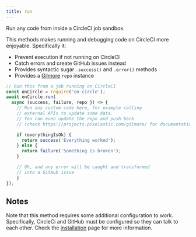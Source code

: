 ```yaml
---
title: run
---
```


<div class="lead">Run any code from inside a CircleCI job sandbox.</div>

This methods makes running and debugging code on CircleCI more enjoyable.
Specifically it:

- Prevent execution if not running on CircleCI
- Catch errors and create GitHub issues instead
- Provides syntactic sugar `.success()` and `.error()` methods
- Provides a [Gilmore](https://projects.pixelastic.com/gilmore/) `repo` instance

```javascript
// Run this from a job running on CircleCI
const onCircle = require('on-circle');
await onCircle.run(
  async (success, failure, repo }) => {
    // Run any custom code here, for example calling
    // external APIs to update some data.
    // You can even update the repo and push back
    // (check https://projects.pixelastic.com/gilmore/ for documentation)

    if (everythingIsOk) {
      return success('Everything worked');
    } else {
      return failure('Something is broken');
    }

    // Oh, and any error will be caught and transformed
    // into a GitHub issue
    }
});
```

## Notes

Note that this method requires some additional configuration to work.
Specifically, CircleCi and GitHub must be configured so they can talk to each
other. Check the [installation][1] page for more information.

[1]: /installation/
